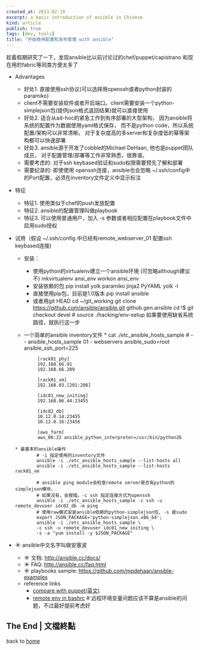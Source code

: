 ```yaml
---
created_at: 2013-02-19
excerpt: a basic introduction of ansible in Chinese
kind: article
publish: true
tags: [dev, tools]
title: "开始使用配置和发布管理 with ansible"
---
```


趁着假期研究了一下，发现ansible比以前讨论过的chef/puppet/capistrano
和现在用的fabric等同类方便太多了

* Advantages
    * 好处1. 直接使用ssh协议(可以选择用openssh或者python封装的paramiko)
    * client不需要安装软件或者开启端口。client需要安装一个python-simplejson包(提供json格式返回结果)就可以直接使用
    * 好处2. 适合从ad-hoc的紧急工作到有序部署的大型架构，
因为ansible将系统的配置作为数据使用yaml格式保存，
而不是python code，所以系统配置/架构可以非常清晰。
对于复杂度高的多server和复杂度低的幂等架构都可以快速部署
    * 好处3. ansible源于开发了cobble的Michael DeHaan, 他也是puppet团队成员，
对于配置管理/部署等工作非常熟悉，很靠谱。
    * 需要考虑的: 对于ssh keybased验证和sudo权限需要预先了解和部署
    * 需要纪录的: 即使使用 openssh连接，ansible也会忽略 ~/.ssh/config中的Port配置，必须在inventory文件定义中显示标注

* 特征
    * 特征1. 使用类似于chef的push发放配置
    * 特征2. ansible的配置管理叫做playbook
    * 特征3. 可以使用普通用户，加入 -s 参数或者相应配置在playbook文件中启用sudo授权

* 试用（假设 ~/.ssh/config 中已经有remote_webserver_01 配置ssh keybased连接)
    *  安装：
        * 使用python的virtualenv建立一个ansible环境 (可忽略although建议不)
                mkvirtualenv ansi_env 
                workon ansi_env
        * 安装依赖的包
                pip install yolk paramiko jinja2 PyYAML
                yolk -l
        * 直接使用pip包，目前是1.0版本 
                pip install ansible
        * 或者用git HEAD
                cd ~/git_working
                git clone https://github.com/ansible/ansible.git github.gen.ansible
                cd !$
                git checkout devel 
                # source ./hacking/env-setup  如果要使用缺省系统路径，就执行这一步
    *  一个简单的ansible inventory文件
      *  cat ./etc_ansible_hosts_sample
                # -- ansible_hosts_sample 01 - webservers
                ansible_sudo=root 
                ansible_ssh_port=225 

                [rack01_phy]
                192.168.66.91
                192.168.66.209

                [rack01_vm]
                192.168.03.[201:206]

                [idc01_new_initing]
                192.168.06.44:23455

                [idc02_db]
                10.12.0.14:23455
                10.12.0.16:23456

                [aws_farm]
                aws_06:22 ansible_python_interpreter=/usr/bin/python26
      * 最基本的ansible操作
              # -i 指定使用的inventory文件
              ansible -i ./etc_ansible_hosts_sample --list-hosts all 
              ansible -i ./etc_ansible_hosts_sample --list-hosts rack01_vm 

              # ansible ping module会检查remote server是否有python的simplejson模块，
              # 如果没有，会报错。-c ssh 指定连接方式为openssh
              ansible -i ./etc_ansible_hosts_sample -c ssh -u remote_devuser idc02_db -m ping 
              # 使用raw模式安装ansible依赖的python-simplejson包, -s 是sudo 
              export JSON_PACKAGE='python-simplejson.x86_64'; 
              ansible -i ./etc_ansible_hosts_sample \
              -c ssh -u remote_devuser idc01_new_initing \
              -s -a "yum install -y $JSON_PACKAGE" 

* ☀ ansible中文名字叫做安塞波
    * ☀ 文档: http://ansible.cc/docs/
    * ☀ FAQ: http://ansible.cc/faq.html
    * ☀ playbooks sample: https://github.com/mpdehaan/ansible-examples
    * reference links
      * [compare with puppet(英文)](http://www.mail-archive.com/puppet-users@googlegroups.com/msg33389.html)
      * [remote env in bashrc](https://github.com/ansible/ansible/issues/1221) # 远程环境变量问题应该不算是ansible的问题，不过最好提前考虑好

## The End | 文檔終點

back to [home](http://ttyn.me)  
